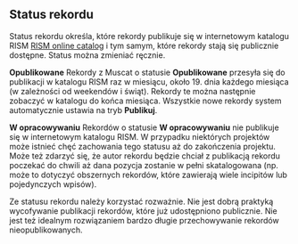 ## Status rekordu
Status rekordu określa, które rekordy publikuje się w internetowym katalogu RISM  [RISM online catalog](https://opac.rism.info/index.php?id=4) i tym samym, które rekordy stają się publicznie dostępne. Status można zmieniać ręcznie.

**Opublikowane**
Rekordy z Muscat o statusie **Opublikowane** przesyła się do publikacji w katalogu RISM raz w miesiącu, około 19. dnia każdego miesiąca (w zależności od weekendów i świąt). Rekordy te można następnie zobaczyć w katalogu do końca miesiąca. Wszystkie nowe rekordy system automatycznie ustawia na tryb **Publikuj**.

**W opracowywaniu**
Rekordów o statusie **W opracowywaniu** nie publikuje się w internetowym katalogu RISM. W przypadku niektórych projektów może istnieć chęć zachowania tego statusu aż do zakończenia projektu. Może też zdarzyć się, że autor rekordu będzie chciał z publikacją rekordu poczekać do chwili aż dana pozycja zostanie w pełni skatalogowana (np. może to dotyczyć obszernych rekordów, które zawierają wiele incipitów lub pojedynczych wpisów).   

Ze statusu rekordu należy korzystać rozważnie. Nie jest dobrą praktyką wycofywanie publikacji rekordów, które już udostępniono publicznie. Nie jest też idealnym rozwiązaniem bardzo długie przechowywanie rekordów nieopublikowanych.
